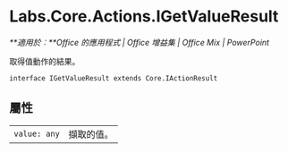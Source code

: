 
# <a name="labs.core.actions.igetvalueresult"></a>Labs.Core.Actions.IGetValueResult

 _**適用於︰**Office 的應用程式 | Office 增益集 | Office Mix | PowerPoint_

取得值動作的結果。

```
interface IGetValueResult extends Core.IActionResult
```


## <a name="properties"></a>屬性


|||
|:-----|:-----|
| `value: any`|擷取的值。|

